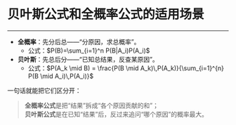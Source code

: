 # 贝叶斯公式和全概率公式的适用场景

---

- **全概率**：先分后总——“分原因，求总概率”。
	- 公式：$P(B)=\sum_{i=1}^n P(B|A_i)P(A_i)$
- **贝叶斯**：先总后分——“已知总结果，反查某原因”。
	- 公式：$P(A_k \mid B) = \frac{P(B \mid A_k)\,P(A_k)}{\sum_{i=1}^{n} P(B \mid A_i)\,P(A_i)}$ 

一句话就能把它们区分开：  

> **全概率公式**是把“结果”拆成“各个原因贡献的和”；  
> **贝叶斯公式**是在已知“结果”后，反过来追问“哪个原因”的概率最大。

